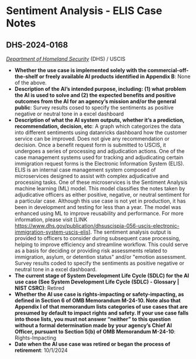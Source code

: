 # Sentiment Analysis - ELIS Case Notes
## DHS-2024-0168
_[Department of Homeland Security](<../3_agency/Department of Homeland Security.md>)_ (DHS) / USCIS


+ **Whether the use case is implemented solely with the commercial-off-the-shelf or freely available AI products identified in Appendix B**: None of the above.
+ **Description of the AI’s intended purpose, including: (1) what problem the AI is used to solve and (2) the expected benefits and positive outcomes from the AI for an agency’s mission and/or the general public**: Survey results cosed to specify the sentiments as positive negative or neutral tone in a excel dashboard
+ **Description of what the AI system outputs, whether it’s a prediction, recommendation, decision, etc**: A graph which categorizes the data into different sentiments using datanricks dashboard  how the customer service can be improved. Does not give any recommendation or decision.
Once a benefit request form is submitted to USCIS, it undergoes a series of processing and adjudication actions. One of the case management systems used for tracking and adjudicating certain immigration request forms is the Electronic Information System (ELIS). ELIS is an internal case management system composed of microservices designed to assist with complex adjudicative and processing tasks. One of these microservices is the Sentiment Analysis machine learning (ML) model. This model classifies the notes taken by adjudicative officers as either positive, negative, or neutral sentiment for a particular case. Although this use case is not yet in production, it has been in development and testing for less than a year. The model was enhanced using ML to improve reusability and performance.  For more information, please visit [LINK https://www.dhs.gov/publication/dhsuscispia-056-uscis-electronic-immigration-system-uscis-elis]. The sentiment analysis output is provided to officers to consider during subsequent case processing, helping to improve efficiency and streamline workflow. This could serve as a basis for deciding or providing risk assessments related to immigration, asylum, or detention status" and/or "emotion assessment. Survey results coded to specify the sentiments as positive negative or neutral tone in a excel dashboard.
+ **The current stage of System Development Life Cycle (SDLC) for the AI use case (See System Development Life Cycle (SDLC) - Glossary | NIST CSRC)**: Retired
+ **Whether the AI use case is rights-impacting or safety-impacting, as defined in Section 6 of OMB Memorandum M-24-10. Note also that Appendix I of that memorandum lists categories of use cases that are presumed by default to impact rights and safety. If your use case falls into those lists, you must not answer “neither” to this question without a formal determination made by your agency’s Chief AI Officer, pursuant to Section 5(b) of OMB Memorandum M-24-10**: Rights-Impacting
+ **Date when the AI use case was retired or began the process of retirement**: 10/1/2024